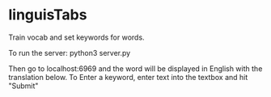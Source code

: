 # linguisTabs
Train vocab and set keywords for words. 

To run the server: 
python3 server.py

Then go to localhost:6969 and the word will be displayed in English 
with the translation below.
To Enter a keyword, enter text into the textbox and hit "Submit"
